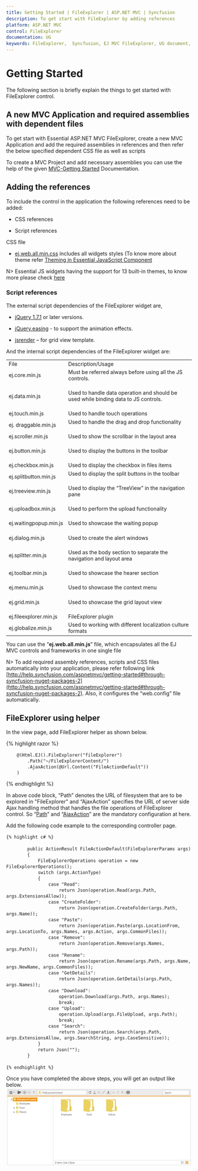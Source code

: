 ```yaml
---
title: Getting Started | FileExplorer | ASP.NET MVC | Syncfusion
description: To get start with FileExplorer by adding references
platform: ASP.NET MVC
control: FileExplorer
documentation: UG
keywords: FileExplorer,  Syncfusion, EJ MVC FileExplorer, UG document, Getting Started
---
```


# Getting Started

The following section is briefly explain the things to get started with FileExplorer control.

## A new MVC Application and required assemblies with dependent files

To get start with Essential ASP.NET MVC FileExplorer, create a new MVC Application and add the required assemblies in references and then refer the below specified dependent CSS file as well as scripts

To create a MVC Project and add necessary assemblies you can use the help of the given [MVC-Getting Started](http://help.syncfusion.com/aspnetmvc/getting-started#) Documentation.

## Adding the references

To include the control in the application the following references need to be added:

* CSS references

* Script references

CSS file

* [ej.web.all.min.css](http://cdn.syncfusion.com/13.4.0.58/js/web/flat-azure/ej.web.all.min.css#) includes all widgets styles (To know more about theme refer [Theming in Essential JavaScript Component](http://help.syncfusion.com/js/theming-in-essential-javascript-components#)

N> Essential JS widgets having the support for 13 built-in themes, to know more please check [here](http://docs.syncfusion.com/js/theming-in-essential-javascript-components#)

### Script references

The external script dependencies of the FileExplorer widget are,

* [jQuery 1.7.1](http://jquery.com/#) or later versions.

* [jQuery.easing](http://gsgd.co.uk/sandbox/jquery/easing/#) - to support the animation effects.

* [jsrender](https://www.jsviews.com/#jsrender) – for grid view template.

And the internal script dependencies of the FileExplorer widget are:
<table>
<tr>
<td>
File
</td>
<td>
Description/Usage
</td>
</tr>
<tr>
<td>
ej.core.min.js<br/><br/></td>
<td>
Must be referred always before using all the JS controls.<br/><br/></td>
</tr>
<tr>
<td>
ej.data.min.js<br/><br/></td>
<td>
Used to handle data operation and should be used while binding data to JS controls.<br/><br/></td>
</tr>
<tr>
<td>
ej.touch.min.js
</td>
<td>
Used to handle touch operations
</td>
</tr>
<tr>
<td>
ej. draggable.min.js
</td>
<td>
Used to handle the drag and drop functionality<br/><br/></td>
</tr>
<tr>
<td>
ej.scroller.min.js<br/><br/></td>
<td>
Used to show the scrollbar in the layout area<br/><br/></td>
</tr>
<tr>
<td>
ej.button.min.js<br/><br/></td>
<td>
Used to display the buttons in the toolbar<br/><br/></td>
</tr>
<tr>
<td>
ej.checkbox.min.js
</td>
<td>
Used to display the checkbox in files items

</td>
</tr>
<tr>
<td>
ej.splitbutton.min.js
</td>
<td>
Used to display the split buttons in the toolbar<br/><br/></td>
</tr>
<tr>
<td>
ej.treeview.min.js<br/><br/></td>
<td>
Used to display the “TreeView” in the navigation pane<br/><br/></td>
</tr>
<tr>
<td>
ej.uploadbox.min.js<br/><br/></td>
<td>
Used to perform the upload functionality <br/><br/></td>
</tr>
<tr>
<td>
ej.waitingpopup.min.js<br/><br/></td>
<td>
Used to showcase the waiting popup<br/><br/></td>
</tr>
<tr>
<td>
ej.dialog.min.js<br/><br/></td>
<td>
Used to create the alert windows <br/><br/></td>
</tr>
<tr>
<td>
ej.splitter.min.js<br/><br/></td>
<td>
Used as the body section to separate the navigation and layout area<br/><br/></td>
</tr>
<tr>
<td>
ej.toolbar.min.js<br/><br/></td>
<td>
Used to showcase the hearer section<br/><br/></td>
</tr>
<tr>
<td>
ej.menu.min.js<br/><br/></td>
<td>
Used to showcase the context menu<br/><br/></td>
</tr>
<tr>
<td>
ej.grid.min.js<br/><br/></td>
<td>
Used to showcase the grid layout view<br/><br/></td>
</tr>
<tr>
<td>
ej.fileexplorer.min.js
</td>
<td>
FileExplorer plugin
</td>
</tr>
<tr>
<td>
ej.globalize.min.js
</td>
<td>
Used to working with different localization culture formats

</td>
</tr>
</table>

You can use the “**ej.web.all.min.js**” file, which encapsulates all the EJ MVC controls and frameworks in one single file

N> To add required assembly references, scripts and CSS files automatically into your application, please refer following link [http://help.syncfusion.com/aspnetmvc/getting-started#through-syncfusion-nuget-packages-2](http://help.syncfusion.com/aspnetmvc/getting-started#through-syncfusion-nuget-packages-2). Also, it configures the “web.config” file automatically.

## FileExplorer using helper

In the view page, add FileExplorer helper as shown below. 


   {% highlight razor %}
    
        @(Html.EJ().FileExplorer("fileExplorer")
            .Path("~/FileExplorerContent/")
            .AjaxAction(@Url.Content("FileActionDefault"))
        )
        
   {% endhighlight %}
 
In above code block, “Path” denotes the URL of filesystem that are to be explored in "FileExplorer" and “AjaxAction” specifies the URL of server side Ajax handling method that handles the file operations of FileExplorer control. So “[Path](http://help.syncfusion.com/js/api/ejfileexplorer#members:path)” and “[AjaxAction](http://help.syncfusion.com/js/api/ejfileexplorer#members:ajaxaction)” are the mandatory configuration at here.

Add the following code example to the corresponding controller page. 


    {% highlight c# %}
    
            public ActionResult FileActionDefault(FileExplorerParams args)
            {
                FileExplorerOperations operation = new FileExplorerOperations();
                switch (args.ActionType)
                {
                    case "Read":
                        return Json(operation.Read(args.Path, args.ExtensionsAllow));
                    case "CreateFolder":
                        return Json(operation.CreateFolder(args.Path, args.Name));
                    case "Paste":
                        return Json(operation.Paste(args.LocationFrom, args.LocationTo, args.Names, args.Action, args.CommonFiles));
                    case "Remove":
                        return Json(operation.Remove(args.Names, args.Path));
                    case "Rename":
                        return Json(operation.Rename(args.Path, args.Name, args.NewName, args.CommonFiles));
                    case "GetDetails":
                        return Json(operation.GetDetails(args.Path, args.Names));
                    case "Download":
                        operation.Download(args.Path, args.Names);
                        break;               
                    case "Upload":
                        operation.Upload(args.FileUpload, args.Path);
                        break;
                    case "Search":
                        return Json(operation.Search(args.Path, args.ExtensionsAllow, args.SearchString, args.CaseSensitive));
                }
                return Json("");
            }
            
    {% endhighlight %}

Once you have completed the above steps, you will get an output like below.
![](GettingStarted_images/GettingStarted_img1.jpeg)

